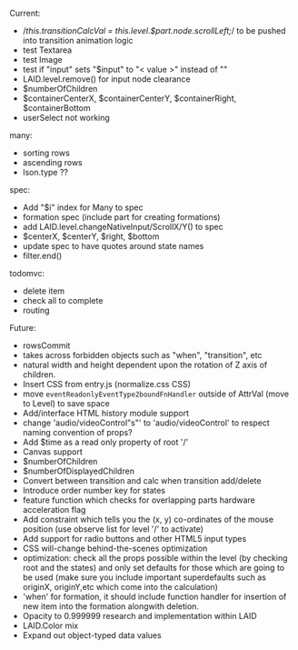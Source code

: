 


Current:
  - /*this.transitionCalcVal =
          this.level.$part.node.scrollLeft;*/
    to be pushed into transition animation logic
  - test Textarea
  - test Image
  - test if "input" sets "$input" to "< value >" instead of ""
  - LAID.level.remove() for input node clearance
  - $numberOfChildren
  - $containerCenterX, $containerCenterY,
   $containerRight, $containerBottom
  - userSelect not working


  many:
  - sorting rows
  - ascending rows
  - lson.type ??

  spec:
  - Add "$i" index for Many to spec
  - formation spec (include part for creating formations)
  - add LAID.level.changeNativeInput/ScrollX/Y() to spec
  - $centerX, $centerY, $right, $bottom
  - update spec to have quotes around state names
  - filter.end()

  todomvc:
  - delete item
  - check all to complete
  - routing




Future:
  - rowsCommit
  - takes across forbidden objects such as "when", "transition", etc
  - natural width and height dependent upon the rotation of Z axis of children.
  - Insert CSS from entry.js (normalize.css CSS)
  - move `eventReadonlyEventType2boundFnHandler` outside of AttrVal (move to Level) to save space
  - Add/interface HTML history module support
  - change 'audio/videoControl"s"' to 'audio/videoControl' to respect naming convention of props?
  - Add $time as a read only property of root '/'
  - Canvas support
  - $numberOfChildren
  - $numberOfDisplayedChildren
  - Convert between transition and calc when transition add/delete
  - Introduce order number key for states
  - feature function which checks for overlapping parts
hardware acceleration flag
  - Add constraint which tells you the (x, y) co-ordinates of the mouse position (use observe list for level '/' to activate)
  - Add support for radio buttons and other HTML5 input types
  - CSS will-change behind-the-scenes optimization
  - optimization: check all the props possible within the level (by checking root and the states) and only set defaults for those which are going to be used (make sure you include important superdefaults such as originX, originY,etc which come into the calculation)
  - 'when' for formation, it should include function handler for insertion of new item into the formation alongwith deletion.
  - Opacity to 0.999999 research and implementation within LAID
  - LAID.Color mix
  - Expand out object-typed data values
